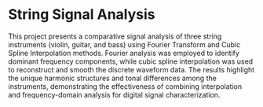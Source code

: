 # String Signal Analysis

This project presents a comparative signal analysis of three string instruments (violin, guitar, and bass) using Fourier Transform and Cubic Spline Interpolation methods. Fourier analysis was employed to identify dominant frequency components, while cubic spline interpolation was used to reconstruct and smooth the discrete waveform data. The results highlight the unique harmonic structures and tonal differences among the instruments, demonstrating the effectiveness of combining interpolation and frequency-domain analysis for digital signal characterization.
